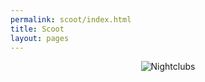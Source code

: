 ```yaml
---
permalink: scoot/index.html
title: Scoot
layout: pages
---
```


<center>
<div class="one-image">                         
    <img id="imgRand" src="" class="giThumbnail" alt="Nightclubs">             
</div> 

<script language="javascript">
  // random number between 1 and 5
  var numRand = Math.floor(Math.random()*(5-1+1))+1;
  document.getElementById("imgRand").src = "/Images/Rotato/"+numRand+".jpg";
</script>
</center>
